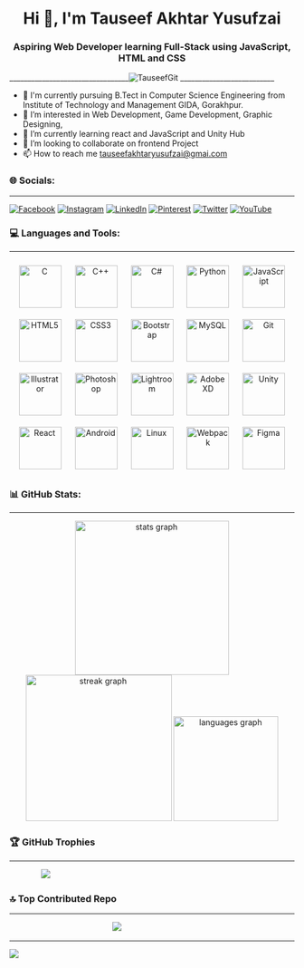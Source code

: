 <!---
Tauseefyusufzai/Tauseefyusufzai is a ✨ special ✨ repository because its `README.md` (this file) appears on your GitHub profile.
You can click the Preview link to take a look at your changes.
--->
<h1 align="center">Hi 👋, I'm Tauseef Akhtar Yusufzai</h1>
<h3 align="center">Aspiring Web Developer learning Full-Stack using JavaScript, HTML and CSS</h3>


_________________________________![TauseefGit](https://github.com/Tauseefyusufzai/Tauseefyusufzai/assets/138979340/fe77cfa0-62a7-4142-8dc2-ede47fb5e19b) __________________________


- 🏢 I'm currently pursuing B.Tect in Computer Science Engineering from Institute of Technology and Management GIDA, Gorakhpur.
- 👀 I’m interested in Web Development, Game Development, Graphic Designing, 
- 🌱 I’m currently learning react and JavaScript and Unity Hub
- 💞️ I’m looking to collaborate on frontend Project
- 📫 How to reach me tauseefakhtaryusufzai@gmai.com



### 🌐 Socials:

---

[![Facebook](https://img.shields.io/badge/Facebook-%231877F2.svg?logo=Facebook&logoColor=white)](https://facebook.com/https://www.facebook.com/tauseefakhtar.yusufzai?mibextid=ZbWKwL) [![Instagram](https://img.shields.io/badge/Instagram-%23E4405F.svg?logo=Instagram&logoColor=white)](https://instagram.com/https://instagram.com/tauseef_yusufzai_?igshid=OGQ5ZDc2ODk2ZA==) [![LinkedIn](https://img.shields.io/badge/LinkedIn-%230077B5.svg?logo=linkedin&logoColor=white)](https://linkedin.com/in/https://www.linkedin.com/in/tauseef-akhtar-yusufzai-b989b220b) [![Pinterest](https://img.shields.io/badge/Pinterest-%23E60023.svg?logo=Pinterest&logoColor=white)](https://pinterest.com/https://pin.it/34M6X2c) [![Twitter](https://img.shields.io/badge/Twitter-%231DA1F2.svg?logo=Twitter&logoColor=white)](https://twitter.com/https://x.com/akhtar_yusufzai?t=G4wudppCeMI4BTc2kjZzzw&s=09) [![YouTube](https://img.shields.io/badge/YouTube-%23FF0000.svg?logo=YouTube&logoColor=white)](https://youtube.com/@@tauseefyusufzaiworld8349) 

### 💻 Languages and Tools: 

---

<div align="center">  
<a href="https://www.cprogramming.com/" target="_blank"><img style="margin: 10px" src="https://profilinator.rishav.dev/skills-assets/c-original.svg" alt="C" height="75" /></a>  
<a href="https://www.cplusplus.com/" target="_blank"><img style="margin: 10px" src="https://profilinator.rishav.dev/skills-assets/cplusplus-original.svg" alt="C++" height="75" /></a>  
<a href="https://docs.microsoft.com/en-us/dotnet/csharp/" target="_blank"><img style="margin: 10px" src="https://profilinator.rishav.dev/skills-assets/csharp-original.svg" alt="C#" height="75" /></a>  
<a href="https://www.python.org/" target="_blank"><img style="margin: 10px" src="https://profilinator.rishav.dev/skills-assets/python-original.svg" alt="Python" height="75" /></a>  
<a href="https://www.javascript.com/" target="_blank"><img style="margin: 10px" src="https://profilinator.rishav.dev/skills-assets/javascript-original.svg" alt="JavaScript" height="75" /></a>  
<a href="https://en.wikipedia.org/wiki/HTML5" target="_blank"><img style="margin: 10px" src="https://profilinator.rishav.dev/skills-assets/html5-original-wordmark.svg" alt="HTML5" height="75" /></a>  
<a href="https://www.w3schools.com/css/" target="_blank"><img style="margin: 10px" src="https://profilinator.rishav.dev/skills-assets/css3-original-wordmark.svg" alt="CSS3" height="75" /></a>  
<a href="https://getbootstrap.com/docs/3.4/javascript/" target="_blank"><img style="margin: 10px" src="https://profilinator.rishav.dev/skills-assets/bootstrap-plain.svg" alt="Bootstrap" height="75" /></a>  
<a href="https://www.mysql.com/" target="_blank"><img style="margin: 10px" src="https://profilinator.rishav.dev/skills-assets/mysql-original-wordmark.svg" alt="MySQL" height="75" /></a>  
<a href="https://github.com/" target="_blank"><img style="margin: 10px" src="https://profilinator.rishav.dev/skills-assets/git-scm-icon.svg" alt="Git" height="75" /></a>  
<a href="https://www.adobe.com/in/products/illustrator.html" target="_blank"><img style="margin: 10px" src="https://profilinator.rishav.dev/skills-assets/adobe_illustrator-icon.svg" alt="Illustrator" height="75" /></a>  
<a href="https://www.adobe.com/in/products/photoshop.html" target="_blank"><img style="margin: 10px" src="https://profilinator.rishav.dev/skills-assets/photoshop-plain.svg" alt="Photoshop" height="75" /></a>  
<a href="https://www.adobe.com/products/photoshop-lightroom.html" target="_blank"><img style="margin: 10px" src="https://profilinator.rishav.dev/skills-assets/lightroom.png" alt="Lightroom" height="75" /></a>  
<a href="https://www.adobe.com/in/products/xd.html" target="_blank"><img style="margin: 10px" src="https://profilinator.rishav.dev/skills-assets/adobexd.png" alt="Adobe XD" height="75" /></a>  
<a href="https://unity.com/" target="_blank"><img style="margin: 10px" src="https://profilinator.rishav.dev/skills-assets/unity.png" alt="Unity" height="75" /></a>  
<a href="https://reactjs.org/" target="_blank"><img style="margin: 10px" src="https://profilinator.rishav.dev/skills-assets/react-original-wordmark.svg" alt="React" height="75" /></a>  
<a href="https://www.android.com/intl/en_in/" target="_blank"><img style="margin: 10px" src="https://profilinator.rishav.dev/skills-assets/android-original-wordmark.svg" alt="Android" height="75" /></a>  
<a href="https://www.linux.org/" target="_blank"><img style="margin: 10px" src="https://profilinator.rishav.dev/skills-assets/linux-original.svg" alt="Linux" height="75" /></a>  
<a href="https://webpack.js.org/" target="_blank"><img style="margin: 10px" src="https://profilinator.rishav.dev/skills-assets/webpack-original.svg" alt="Webpack" height="75" /></a>  
<a href="https://www.figma.com/" target="_blank"><img style="margin: 10px" src="https://profilinator.rishav.dev/skills-assets/figma-icon.svg" alt="Figma" height="75" /></a>  
</div>


### 📊 GitHub Stats:

---

<div align="center">
  <img src="https://github-readme-stats.vercel.app/api?username=TauseefYusufzai&hide_title=false&hide_rank=false&show_icons=true&include_all_commits=true&count_private=true&disable_animations=false&theme=dark&locale=en&hide_border=true" height="272" alt="stats graph"  />
  <img src="https://streak-stats.demolab.com?user=TauseefYusufzai&locale=en&mode=daily&theme=dark&hide_border=true&border_radius=5" height="258" alt="streak graph"  />
  <img src="https://github-readme-stats.vercel.app/api/top-langs?username=TauseefYusufzai&locale=en&hide_title=false&layout=compact&card_width=320&langs_count=5&theme=dark&hide_border=true" height="185" alt="languages graph"  />
</div>

### 🏆 GitHub Trophies

---

&emsp;&emsp;&emsp;&emsp;![](https://github-profile-trophy.vercel.app/?username=TauseefYusufzai&theme=darkhub&no-frame=true&no-bg=false&margin-w=4)

### 🔝 Top Contributed Repo


---
&emsp;&emsp;&emsp;&emsp;&emsp;&emsp;&emsp;&emsp;&emsp;&emsp;&emsp;&emsp;&emsp;![](https://github-contributor-stats.vercel.app/api?username=Tauseefyusufzai&limit=5&theme=dark&combine_all_yearly_contributions=true)

---
[![](https://visitcount.itsvg.in/api?id=Tauseefyusufzai&icon=0&color=1)](https://visitcount.itsvg.in)

<!-- Proudly created with GPRM ( https://gprm.itsvg.in ) -->
